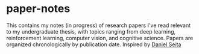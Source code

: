 # paper-notes

This contains my notes (in progress) of research papers I've read relevant to my undergraduate thesis, with topics ranging from deep learning, reinforcement learning, computer vision, and cognitive science. Papers are organized chronologically by publication date. Inspired by [Daniel Seita](https://github.com/DanielTakeshi/Paper_Notes)


